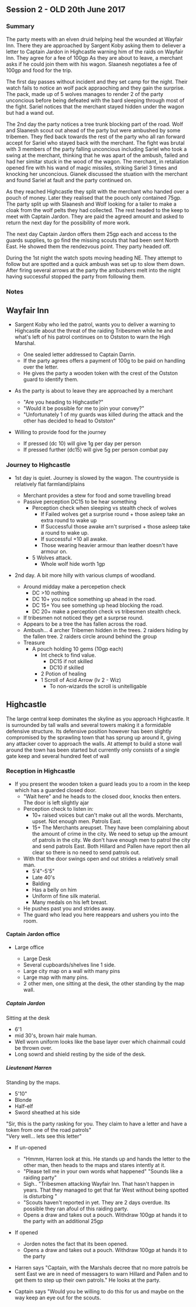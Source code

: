## Session 2 - OLD 20th June 2017

### Summary

The party meets with an elven druid helping heal the wounded at Wayfair Inn. There they are approached by Sargent Koby asking them to deliever a letter to Captain Jardon in Highcastle warning him of the raids on Wayfair Inn. They agree for a fee of 100gp
As they are about to leave, a merchant asks if he could join them with his wagon. Slaanesh negotiates a fee of 100gp and food for the trip. 

The first day passes without incident and they set camp for the night. Their watch fails to notice an wolf pack appraoching and they gain the surprise. The pack, made up of 5 wolves manages to render 2 of the party unconcious before being defeated with the bard sleeping through most of the fight. Sariel notices that the merchant stayed hidden under the wagon but had a wand out.

The 2nd day the party notices a tree trunk blocking part of the road. Wolf and Slaanesh scout out ahead of the party but were ambushed by some tribemen. They fled back towards the rest of the party who all ran forward accept for Sariel who stayed back with the merchant. The fight was brutal with 3 members of the party falling unconcious including Sariel who took a swing at the merchant, thinking that he was apart of the ambush, failed and had her simitar stuck in the wood of the wagon. The merchant, in retaliation opened fire with his wand of magic missiles, striking Sariel 3 times and knocking her unconcious. Gianek discussed the stuation with the merchant and found Sariel at fault and the party continued on.

As they reached Highcastle they split with the merchant who handed over a pouch of money. Later they realised that the pouch only contained 75gp. The party split up with Slaanesh and Wolf looking for a tailer to make a cloak from the wolf pelts they had collected. The rest headed to the keep to meet with Captain Jardon. They are paid the agreed amount and asked to return the next day for the possibility of more work.

The next day Captain Jardon offers them 25gp each and access to the guards supplies, to go find the missing scouts that had been sent North East. He showed them the rendezvous point. They party headed off.

During the 1st night the watch spots moving heading NE. They attempt to follow but are spotted and a quick ambush was set up to slow them down. After firing several arrows at the party the ambushers melt into the night having successful stopped the party from following them.

### Notes

## Wayfair Inn

* Sargent Koby who led the patrol, wants you to deliver a warning to Highcastle about the threat of the raiding Tribesmen while he and what's left of his patrol continues on to Ostston to warn the High Marshal. 

  * One sealed letter addressed to Captain Darrin. 
  * If the party agrees offers a payment of 100g to be paid on handling over the letter.
  * He gives the party a wooden token with the crest of the Ostston guard to identify them.

* As the party is about to leave they are approached by a merchant

  * "Are you heading to Highcastle?"
  * "Would it be possible for me to join your convey?"
  * "Unfortunately 1 of my guards was killed during the attack and the other has decided to head to Ostston"
  
* Willing to provide food for the journey 
  * If pressed (dc 10) will give 1g per day per person
  * If pressed further (dc15) will give 5g per person combat pay

### Journey to Highcastle

* 1st day is quiet. Journey is slowed by the wagon. The countryside is relatively flat farmland/plains
  * Merchant provides a stew for food and some travelling bread
  * Passive perception DC15 to be hear something
    * Perception check when sleeping vs stealth check of wolves
      * If Failed wolves get a surprise round + those asleep take an extra round to wake up
      * If Successful those awake arn't surprised + those asleep take a round to wake up.
      * If successful +10 all awake.
      * Those wearing heavier armour than leather doesn't have armour on.
    * 5 Wolves attack.
      * Whole wolf hide worth 1gp

* 2nd day. A bit more hilly with various clumps of woodland. 
  * Around midday make a percepetion check
    * DC >10 nothing
    * DC 10+ you notice something up ahead in the road.
    * DC 15+ You see something up head blocking the road.
    * DC 20+ make a perception check vs tribesmen stealth check.
  * If tribesmen not noticed they get a surprse round.
  * Appears to be a tree the has fallen across the road.
  * Ambush... 4 archer Tribemen hidden in the trees. 2 raiders hiding by the fallen tree. 2 raiders circle around behind the group
  * Treasure
    * A pouch holding 10 gems (10gp each)
      * Int check to find value.
        * DC15 if not skilled
        * DC10 if skilled
      * 2 Potion of healing
      * 1 Scroll of Acid Arrow (lv 2 - Wiz)
        * To non-wizards the scroll is unitelligable
        
## Highcastle
      
The large central keep dominates the skyline as you approach Highcastle. It is surrounded by tall walls and several towers making it a formidable defensive structure. Its defensive position however has been slightly compromised by the sprawling town that has sprung up around it, giving any attacker cover to approach the walls. At attempt to build a stone wall around the town has been started but currently only consists of a single gate keep and several hundred feet of wall

### Reception in Highcastle
* If you present the wooden token a guard leads you to a room in the keep which has a guarded closed door.
  * "Wait here" and he heads to the closed door, knocks then enters. The door is left slightly ajar
  * Perception check to listen in:
    * 10+ raised voices but can't make out all the words. Merchants, upset. Not enough men. Patrols East.
    * 15+ The Merchants areupset. They have been complaining about the amount of crime in the city. We need to setup up the amount of patrols in the city. We don't have enough men to patrol the city and send patrols East. Both Hillard and Pallen have report then all clear so there is no need to send patrols out.
  * With that the door swings open and out strides a relatively small man.
    * 5'4"-5'5"
    * Late 40's
    * Balding
    * Has a belly on him
    * Uniform of fine silk material.
    * Many medals on his left breast.
  * He pushes past you and strides away.
  * The guard who lead you here reappears and ushers you into the room.

#### Captain Jardon office
  
* Large office

  * Large Desk
  * Several cupboards/shelves line 1 side.
  * Large city map on a wall with many pins
  * Large map with many pins.
  * 2 other men, one sitting at the desk, the other standing by the map wall.
  
##### Captain Jardon
Sitting at the desk
* 6'1 
* mid 30's, brown hair male human. 
* Well worn uniform looks like the base layer over which chainmail could be thrown over. 
* Long sowrd and shield resting by the side of the desk.

##### Lieutenant Harren
Standing by the maps.

* 5'10"
* Blonde
* Half-elf
* Sword sheathed at his side

"Sir, this is the party rasking for you. They claim to have a letter and have a token from one of the road patrols"  
"Very well... lets see this letter"
  * If un-opened
    * "Hmmm, Harren look at this. He stands up and hands the letter to the other man, then heads to the maps and stares intently at it.
    * "Please tell me in your own words what happened" "Sounds like a raiding party"
    * Sigh.. "Tribesmen attacking Wayfair Inn. That hasn't happen in years. That they managed to get that far West without being spotted is disturbing "
    * "Scouts haven't reported in yet. They are 2 days overdue. Its possible they ran afoul of this raiding party.
    * Opens a draw and takes out a pouch. Withdraw 100gp at hands it to the party with an additional 25gp
    
  * If opened
    * Jorden notes the fact that its been opened.
    * Opens a draw and takes out a pouch. Withdraw 100gp at hands it to the party

* Harren says "Captain, with the Marshals decree that no more patrols be sent East we are in need of messagers to warn Hillard and Pallen and to get them to step up their own patrols." He looks at the party.
* Captain says "Would you be willing to do this for us and maybe on the way keep an eye out for the scouts.
